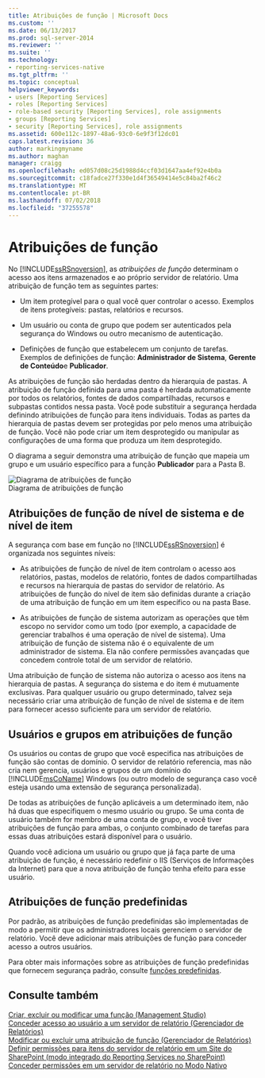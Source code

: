 ```yaml
---
title: Atribuições de função | Microsoft Docs
ms.custom: ''
ms.date: 06/13/2017
ms.prod: sql-server-2014
ms.reviewer: ''
ms.suite: ''
ms.technology:
- reporting-services-native
ms.tgt_pltfrm: ''
ms.topic: conceptual
helpviewer_keywords:
- users [Reporting Services]
- roles [Reporting Services]
- role-based security [Reporting Services], role assignments
- groups [Reporting Services]
- security [Reporting Services], role assignments
ms.assetid: 600e112c-1897-48a6-93c0-6e9f3f12dc01
caps.latest.revision: 36
author: markingmyname
ms.author: maghan
manager: craigg
ms.openlocfilehash: ed057d08c25d1988d4ccf03d1647aa4ef92e4b0a
ms.sourcegitcommit: c18fadce27f330e1d4f36549414e5c84ba2f46c2
ms.translationtype: MT
ms.contentlocale: pt-BR
ms.lasthandoff: 07/02/2018
ms.locfileid: "37255578"
---
```

# <a name="role-assignments"></a>Atribuições de função
  No [!INCLUDE[ssRSnoversion](../../../includes/ssrsnoversion-md.md)], as *atribuições de função* determinam o acesso aos itens armazenados e ao próprio servidor de relatório. Uma atribuição de função tem as seguintes partes:  
  
-   Um item protegível para o qual você quer controlar o acesso. Exemplos de itens protegíveis: pastas, relatórios e recursos.  
  
-   Um usuário ou conta de grupo que podem ser autenticados pela segurança do Windows ou outro mecanismo de autenticação.  
  
-   Definições de função que estabelecem um conjunto de tarefas. Exemplos de definições de função: **Administrador de Sistema**, **Gerente de Conteúdo**e **Publicador**.  
  
 As atribuições de função são herdadas dentro da hierarquia de pastas. A atribuição de função definida para uma pasta é herdada automaticamente por todos os relatórios, fontes de dados compartilhadas, recursos e subpastas contidos nessa pasta. Você pode substituir a segurança herdada definindo atribuições de função para itens individuais. Todas as partes da hierarquia de pastas devem ser protegidas por pelo menos uma atribuição de função. Você não pode criar um item desprotegido ou manipular as configurações de uma forma que produza um item desprotegido.  
  
 O diagrama a seguir demonstra uma atribuição de função que mapeia um grupo e um usuário específico para a função **Publicador** para a Pasta B.  
  
 ![Diagrama de atribuições de função](../media/report-securityarch.gif "Diagrama de atribuições de função")  
Diagrama de atribuições de função  
  
## <a name="system-level-and-item-level-role-assignments"></a>Atribuições de função de nível de sistema e de nível de item  
 A segurança com base em função no [!INCLUDE[ssRSnoversion](../../../includes/ssrsnoversion-md.md)] é organizada nos seguintes níveis:  
  
-   As atribuições de função de nível de item controlam o acesso aos relatórios, pastas, modelos de relatório, fontes de dados compartilhadas e recursos na hierarquia de pastas do servidor de relatório. As atribuições de função do nível de item são definidas durante a criação de uma atribuição de função em um item específico ou na pasta Base.  
  
-   As atribuições de função de sistema autorizam as operações que têm escopo no servidor como um todo (por exemplo, a capacidade de gerenciar trabalhos é uma operação de nível de sistema). Uma atribuição de função de sistema não é o equivalente de um administrador de sistema. Ela não confere permissões avançadas que concedem controle total de um servidor de relatório.  
  
 Uma atribuição de função de sistema não autoriza o acesso aos itens na hierarquia de pastas. A segurança do sistema e do item é mutuamente exclusivas. Para qualquer usuário ou grupo determinado, talvez seja necessário criar uma atribuição de função de nível de sistema e de item para fornecer acesso suficiente para um servidor de relatório.  
  
## <a name="users-and-groups-in-role-assignments"></a>Usuários e grupos em atribuições de função  
 Os usuários ou contas de grupo que você especifica nas atribuições de função são contas de domínio. O servidor de relatório referencia, mas não cria nem gerencia, usuários e grupos de um domínio do [!INCLUDE[msCoName](../../includes/msconame-md.md)] Windows (ou outro modelo de segurança caso você esteja usando uma extensão de segurança personalizada).  
  
 De todas as atribuições de função aplicáveis a um determinado item, não há duas que especifiquem o mesmo usuário ou grupo. Se uma conta de usuário também for membro de uma conta de grupo, e você tiver atribuições de função para ambas, o conjunto combinado de tarefas para essas duas atribuições estará disponível para o usuário.  
  
 Quando você adiciona um usuário ou grupo que já faça parte de uma atribuição de função, é necessário redefinir o IIS (Serviços de Informações da Internet) para que a nova atribuição de função tenha efeito para esse usuário.  
  
## <a name="predefined-role-assignments"></a>Atribuições de função predefinidas  
 Por padrão, as atribuições de função predefinidas são implementadas de modo a permitir que os administradores locais gerenciem o servidor de relatório. Você deve adicionar mais atribuições de função para conceder acesso a outros usuários.  
  
 Para obter mais informações sobre as atribuições de função predefinidas que fornecem segurança padrão, consulte [funções predefinidas](role-definitions-predefined-roles.md).  
  
## <a name="see-also"></a>Consulte também  
 [Criar, excluir ou modificar uma função &#40;Management Studio&#41;](role-definitions-create-delete-or-modify.md)   
 [Conceder acesso ao usuário a um servidor de relatório &#40;Gerenciador de Relatórios&#41;](grant-user-access-to-a-report-server.md)   
 [Modificar ou excluir uma atribuição de função &#40;Gerenciador de Relatórios&#41;](role-assignments-modify-or-delete.md)   
 [Definir permissões para itens do servidor de relatório em um Site do SharePoint &#40;modo integrado do Reporting Services no SharePoint&#41;](set-permissions-for-report-server-items-on-a-sharepoint-site.md)   
 [Conceder permissões em um servidor de relatório no Modo Nativo](granting-permissions-on-a-native-mode-report-server.md)  
  
  

